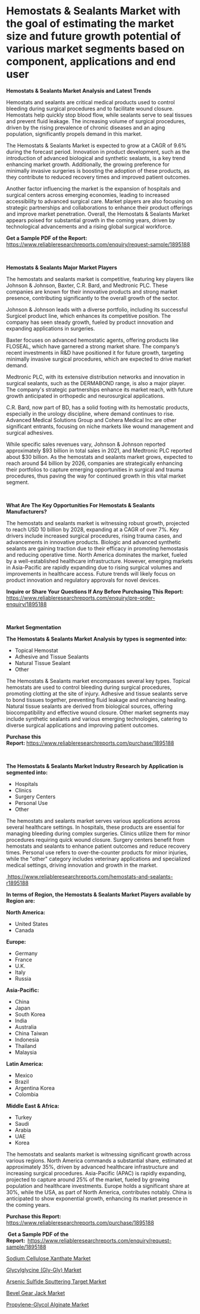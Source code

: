 <p><h1>Hemostats & Sealants Market with the goal of estimating the market size and future growth potential of various market segments based on component, applications and end user</h1></p><p><strong>Hemostats & Sealants Market Analysis and Latest Trends</strong></p>
<p><p>Hemostats and sealants are critical medical products used to control bleeding during surgical procedures and to facilitate wound closure. Hemostats help quickly stop blood flow, while sealants serve to seal tissues and prevent fluid leakage. The increasing volume of surgical procedures, driven by the rising prevalence of chronic diseases and an aging population, significantly propels demand in this market. </p><p>The Hemostats & Sealants Market is expected to grow at a CAGR of 9.6% during the forecast period. Innovation in product development, such as the introduction of advanced biological and synthetic sealants, is a key trend enhancing market growth. Additionally, the growing preference for minimally invasive surgeries is boosting the adoption of these products, as they contribute to reduced recovery times and improved patient outcomes.</p><p>Another factor influencing the market is the expansion of hospitals and surgical centers across emerging economies, leading to increased accessibility to advanced surgical care. Market players are also focusing on strategic partnerships and collaborations to enhance their product offerings and improve market penetration. Overall, the Hemostats & Sealants Market appears poised for substantial growth in the coming years, driven by technological advancements and a rising global surgical workforce.</p></p>
<p><strong>Get a Sample PDF of the Report:&nbsp;</strong> <a href="https://www.reliableresearchreports.com/enquiry/request-sample/1895188?utm_campaign=5&utm_medium=2&utm_source=Github&utm_content=ia&utm_term=24102024&utm_id=hemostats-sealants">https://www.reliableresearchreports.com/enquiry/request-sample/1895188</a></p>
<p>&nbsp;</p>
<p><strong>Hemostats & Sealants Major Market Players</strong></p>
<p><p>The hemostats and sealants market is competitive, featuring key players like Johnson & Johnson, Baxter, C.R. Bard, and Medtronic PLC. These companies are known for their innovative products and strong market presence, contributing significantly to the overall growth of the sector.</p><p>Johnson & Johnson leads with a diverse portfolio, including its successful Surgicel product line, which enhances its competitive position. The company has seen steady growth, fueled by product innovation and expanding applications in surgeries. </p><p>Baxter focuses on advanced hemostatic agents, offering products like FLOSEAL, which have garnered a strong market share. The company’s recent investments in R&D have positioned it for future growth, targeting minimally invasive surgical procedures, which are expected to drive market demand.</p><p>Medtronic PLC, with its extensive distribution networks and innovation in surgical sealants, such as the DERMABOND range, is also a major player. The company's strategic partnerships enhance its market reach, with future growth anticipated in orthopedic and neurosurgical applications.</p><p>C.R. Bard, now part of BD, has a solid footing with its hemostatic products, especially in the urology discipline, where demand continues to rise. Advanced Medical Solutions Group and Cohera Medical Inc are other significant entrants, focusing on niche markets like wound management and surgical adhesives.</p><p>While specific sales revenues vary, Johnson & Johnson reported approximately $93 billion in total sales in 2021, and Medtronic PLC reported about $30 billion. As the hemostats and sealants market grows, expected to reach around $4 billion by 2026, companies are strategically enhancing their portfolios to capture emerging opportunities in surgical and trauma procedures, thus paving the way for continued growth in this vital market segment.</p></p>
<p>&nbsp;</p>
<p><strong>What Are The Key Opportunities For Hemostats & Sealants Manufacturers?</strong></p>
<p><p>The hemostats and sealants market is witnessing robust growth, projected to reach USD 10 billion by 2028, expanding at a CAGR of over 7%. Key drivers include increased surgical procedures, rising trauma cases, and advancements in innovative products. Biologic and advanced synthetic sealants are gaining traction due to their efficacy in promoting hemostasis and reducing operative time. North America dominates the market, fueled by a well-established healthcare infrastructure. However, emerging markets in Asia-Pacific are rapidly expanding due to rising surgical volumes and improvements in healthcare access. Future trends will likely focus on product innovation and regulatory approvals for novel devices.</p></p>
<p><strong>Inquire or Share Your Questions If Any Before Purchasing This Report:</strong> <a href="https://www.reliableresearchreports.com/enquiry/pre-order-enquiry/1895188?utm_campaign=5&utm_medium=2&utm_source=Github&utm_content=ia&utm_term=24102024&utm_id=hemostats-sealants">https://www.reliableresearchreports.com/enquiry/pre-order-enquiry/1895188</a></p>
<p>&nbsp;</p>
<p><strong>Market Segmentation</strong></p>
<p><strong>The Hemostats & Sealants Market Analysis by types is segmented into:</strong></p>
<p><ul><li>Topical Hemostat</li><li>Adhesive and Tissue Sealants</li><li>Natural Tissue Sealant</li><li>Other</li></ul></p>
<p><p>The Hemostats & Sealants market encompasses several key types. Topical hemostats are used to control bleeding during surgical procedures, promoting clotting at the site of injury. Adhesive and tissue sealants serve to bond tissues together, preventing fluid leakage and enhancing healing. Natural tissue sealants are derived from biological sources, offering biocompatibility and effective wound closure. Other market segments may include synthetic sealants and various emerging technologies, catering to diverse surgical applications and improving patient outcomes.</p></p>
<p><strong>Purchase this Report:&nbsp;</strong><a href="https://www.reliableresearchreports.com/purchase/1895188?utm_campaign=5&utm_medium=2&utm_source=Github&utm_content=ia&utm_term=24102024&utm_id=hemostats-sealants">https://www.reliableresearchreports.com/purchase/1895188</a></p>
<p>&nbsp;</p>
<p><strong>The Hemostats & Sealants Market Industry Research by Application is segmented into:</strong></p>
<p><ul><li>Hospitals</li><li>Clinics</li><li>Surgery Centers</li><li>Personal Use</li><li>Other</li></ul></p>
<p><p>The hemostats and sealants market serves various applications across several healthcare settings. In hospitals, these products are essential for managing bleeding during complex surgeries. Clinics utilize them for minor procedures requiring quick wound closure. Surgery centers benefit from hemostats and sealants to enhance patient outcomes and reduce recovery times. Personal use refers to over-the-counter products for minor injuries, while the "other" category includes veterinary applications and specialized medical settings, driving innovation and growth in the market.</p></p>
<p><a href="https://www.reliableresearchreports.com/hemostats-and-sealants-r1895188?utm_campaign=5&utm_medium=2&utm_source=Github&utm_content=ia&utm_term=24102024&utm_id=hemostats-sealants">&nbsp;https://www.reliableresearchreports.com/hemostats-and-sealants-r1895188</a></p>
<p><strong>In terms of Region, the Hemostats & Sealants Market Players available by Region are:</strong></p>
<p>
    <p> <strong> North America: </strong>
        <ul>
            <li>United States</li>
            <li>Canada</li>
        </ul>
        </p> 
    <p> <strong> Europe: </strong>
        <ul>
            <li>Germany</li>
            <li>France</li>
            <li>U.K.</li>
            <li>Italy</li>
            <li>Russia</li>
        </ul>
        </p> 
    <p> <strong> Asia-Pacific: </strong>
        <ul>
            <li>China</li>
            <li>Japan</li>
            <li>South Korea</li>
            <li>India</li>
            <li>Australia</li>
            <li>China Taiwan</li>
            <li>Indonesia</li>
            <li>Thailand</li>
            <li>Malaysia</li>
        </ul>
        </p> 
    <p> <strong> Latin America: </strong>
        <ul>
            <li>Mexico</li>
            <li>Brazil</li>
            <li>Argentina Korea</li>
            <li>Colombia</li>
        </ul>
        </p> 
    <p> <strong> Middle East & Africa: </strong>
        <ul>
            <li>Turkey</li>
            <li>Saudi</li>
            <li>Arabia</li>
            <li>UAE</li>
            <li>Korea</li>
        </ul>
    </p>
    </p>
<p><p>The hemostats and sealants market is witnessing significant growth across various regions. North America commands a substantial share, estimated at approximately 35%, driven by advanced healthcare infrastructure and increasing surgical procedures. Asia-Pacific (APAC) is rapidly expanding, projected to capture around 25% of the market, fueled by growing population and healthcare investments. Europe holds a significant share at 30%, while the USA, as part of North America, contributes notably. China is anticipated to show exponential growth, enhancing its market presence in the coming years.</p></p>
<p><strong>Purchase this Report: </strong><a href="https://www.reliableresearchreports.com/purchase/1895188?utm_campaign=5&utm_medium=2&utm_source=Github&utm_content=ia&utm_term=24102024&utm_id=hemostats-sealants">https://www.reliableresearchreports.com/purchase/1895188</a></p>
<p>&nbsp;<strong>Get a Sample PDF of the Report:&nbsp;&nbsp;</strong><a href="https://www.reliableresearchreports.com/enquiry/request-sample/1895188?utm_campaign=5&utm_medium=2&utm_source=Github&utm_content=ia&utm_term=24102024&utm_id=hemostats-sealants">https://www.reliableresearchreports.com/enquiry/request-sample/1895188</a></p>
<p><strong></strong></p>
<p><p><a href="https://medium.com/@janeandeleowsx/sodium-cellulose-xanthate-market-evolution-regional-adaptations-and-innovation-landscape-816389f06277?utm_campaign=5&utm_medium=2&utm_source=Github&utm_content=ia&utm_term=24102024&utm_id=hemostats-sealants">Sodium Cellulose Xanthate Market</a></p><p><a href="https://github.com/RogerBennett414/Market-Research-Report-List-1/blob/main/glycylglycine-gly-gly-market.md?utm_campaign=5&utm_medium=2&utm_source=Github&utm_content=ia&utm_term=24102024&utm_id=hemostats-sealants">Glycylglycine (Gly-Gly) Market</a></p><p><a href="https://www.linkedin.com/pulse/arsenic-sulfide-sputtering-target-market-growth-outlook-from-pebif?utm_campaign=5&utm_medium=2&utm_source=Github&utm_content=ia&utm_term=24102024&utm_id=hemostats-sealants">Arsenic Sulfide Sputtering Target Market</a></p><p><a href="https://issuu.com/reportprime-2/docs/bevel-gear-jack-market-size-2030.pp_1ec69ed901d426?utm_campaign=5&utm_medium=2&utm_source=Github&utm_content=ia&utm_term=24102024&utm_id=hemostats-sealants">Bevel Gear Jack Market</a></p><p><a href="https://medium.com/@loanv6asmitty/emerging-trends-in-propylene-glycol-alginate-market-global-outlook-and-future-prospects-from-2024-526ce11f6935?postPublishedType=repub&utm_campaign=5&utm_medium=2&utm_source=Github&utm_content=ia&utm_term=24102024&utm_id=hemostats-sealants">Propylene-Glycol Alginate Market</a></p></p>